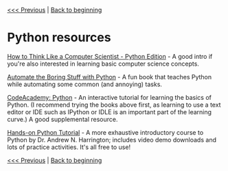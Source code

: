 [<<< Previous](introspection.md) | [Back to beginning](../README.md)

# Python resources

[How to Think Like a Computer Scientist - Python Edition](https://runestone.academy/runestone/static/thinkcspy/index.html) - A good intro if you're also interested in learning basic computer science concepts.

[Automate the Boring Stuff with Python](https://automatetheboringstuff.com/) - A fun book that teaches Python while automating some common (and annoying) tasks.

[CodeAcademy: Python](https://www.codecademy.com/learn/learn-python-3) - An interactive tutorial for learning the basics of Python. (I recommend trying the books above first, as learning to use a text editor or IDE such as IPython or IDLE is an important part of the learning curve.) A good supplemental resource. 

[Hands-on Python Tutorial](https://anh.cs.luc.edu/python/hands-on/3.1/handsonHtml/index.html) - A more exhaustive introductory course to Python by Dr. Andrew N. Harrington; includes video demo downloads and lots of practice activities. It's all free to use!

[<<< Previous](introspection.md) | [Back to beginning](../README.md)
